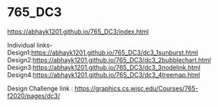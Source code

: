 # 765_DC3

https://abhayk1201.github.io/765_DC3/index.html



Individual links-
Design1:https://abhayk1201.github.io/765_DC3/dc3_1sunburst.html 
Design2:https://abhayk1201.github.io/765_DC3/dc3_2bubblechart.html
Design3:https://abhayk1201.github.io/765_DC3/dc3_3nodelink.html
Design4:https://abhayk1201.github.io/765_DC3/dc3_4treemap.html


Design Challenge link : https://graphics.cs.wisc.edu/Courses/765-f2020/pages/dc3/
